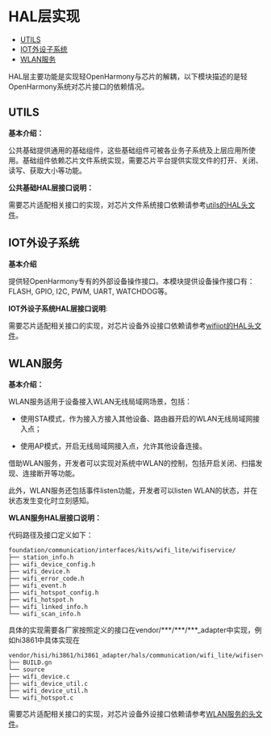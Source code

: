 # HAL层实现<a name="ZH-CN_TOPIC_0000001062862633"></a>

-   [UTILS](#section1394788286)
-   [IOT外设子系统](#section958113200811)
-   [WLAN服务](#section1331917210911)

HAL层主要功能是实现轻OpenHarmony与芯片的解耦，以下模块描述的是轻OpenHarmony系统对芯片接口的依赖情况。

## UTILS<a name="section1394788286"></a>

**基本介绍：**

公共基础提供通用的基础组件，这些基础组件可被各业务子系统及上层应用所使用。基础组件依赖芯片文件系统实现，需要芯片平台提供实现文件的打开、关闭、读写、获取大小等功能。

**公共基础HAL层接口说明：**

需要芯片适配相关接口的实现，对芯片文件系统接口依赖请参考[utils的HAL头文件](https://gitee.com/openharmony/utils_native_lite/tree/master/hals/file)。

## IOT外设子系统<a name="section958113200811"></a>

**基本介绍**

提供轻OpenHarmony专有的外部设备操作接口。本模块提供设备操作接口有：FLASH, GPIO, I2C, PWM, UART, WATCHDOG等。

**IOT外设子系统HAL层接口说明**:

需要芯片适配相关接口的实现，对芯片设备外设接口依赖请参考[wifiiot的HAL头文件](https://gitee.com/openharmony/iothardware_hals_wifiiot_lite/tree/master)。

## WLAN服务<a name="section1331917210911"></a>

**基本介绍：**

WLAN服务适用于设备接入WLAN无线局域网场景，包括：

-   使用STA模式，作为接入方接入其他设备、路由器开启的WLAN无线局域网接入点；

-   使用AP模式，开启无线局域网接入点，允许其他设备连接。


借助WLAN服务，开发者可以实现对系统中WLAN的控制，包括开启关闭、扫描发现、连接断开等功能。

此外，WLAN服务还包括事件listen功能，开发者可以listen  WLAN的状态，并在状态发生变化时立刻感知。

**WLAN服务HAL层接口说明：**

代码路径及接口定义如下：

```
foundation/communication/interfaces/kits/wifi_lite/wifiservice/
├── station_info.h
├── wifi_device_config.h
├── wifi_device.h
├── wifi_error_code.h
├── wifi_event.h
├── wifi_hotspot_config.h
├── wifi_hotspot.h
├── wifi_linked_info.h
└── wifi_scan_info.h
```

具体的实现需要各厂家按照定义的接口在vendor/\*\*\*/\*\*\*/\*\*\*\_adapter中实现，例如hi3861中具体实现在

```
vendor/hisi/hi3861/hi3861_adapter/hals/communication/wifi_lite/wifiservice/
├── BUILD.gn
└── source
├── wifi_device.c
├── wifi_device_util.c
├── wifi_device_util.h
└── wifi_hotspot.c
```

需要芯片适配相关接口的实现，对芯片设备外设接口依赖请参考[WLAN服务的头文件](https://gitee.com/openharmony/communication_interfaces_kits_wifi_lite/tree/master/wifiservice)。

